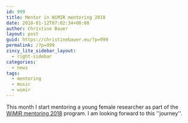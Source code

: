 ```yaml
---
id: 999
title: Mentor in WiMIR mentoring 2018
date: 2018-01-12T07:02:34+00:00
author: Christine Bauer
layout: post
guid: https://christinebauer.eu/?p=999
permalink: /?p=999
zincy_lite_sidebar_layout:
  - right-sidebar
categories:
  - news
tags:
  - mentoring
  - music
  - wimir
---
```

This month I start mentoring a young female researcher as part of the <a href="https://wimir.wordpress.com/2018/01/11/mentoring-round-2018-is-about-to-start/" target="_blank" rel="noopener noreferrer">WiMIR mentoring 2018</a> program. I am looking forward to this ''journey''.
